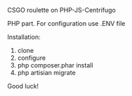 CSGO roulette on PHP-JS-Centrifugo

PHP part.
For configuration use .ENV file

Installation:
1. clone
2. configure
3. php composer.phar install
4. php artisian migrate

Good luck!
